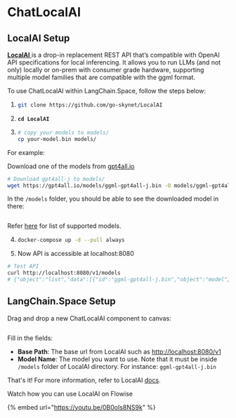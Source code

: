 # ChatLocalAI

## LocalAI Setup

[**LocalAI** ](https://github.com/go-skynet/LocalAI)is a drop-in replacement REST API that’s compatible with OpenAI API specifications for local inferencing. It allows you to run LLMs (and not only) locally or on-prem with consumer grade hardware, supporting multiple model families that are compatible with the ggml format.

To use ChatLocalAI within LangChain.Space, follow the steps below:

1. ```bash
   git clone https://github.com/go-skynet/LocalAI
   ```
2. <pre class="language-bash"><code class="lang-bash"><strong>cd LocalAI
   </strong></code></pre>
3. ```bash
   # copy your models to models/
   cp your-model.bin models/
   ```

For example:

Download one of the models from [gpt4all.io](https://gpt4all.io/index.html)

```bash
# Download gpt4all-j to models/
wget https://gpt4all.io/models/ggml-gpt4all-j.bin -O models/ggml-gpt4all-j
```

In the `/models` folder, you should be able to see the downloaded model in there:

<figure><img src="../.gitbook/assets/image (22).png" alt=""><figcaption></figcaption></figure>

Refer [here](https://localai.io/model-compatibility/index.html) for list of supported models.

4. ```bash
   docker-compose up -d --pull always
   ```
5. Now API is accessible at localhost:8080

```bash
# Test API
curl http://localhost:8080/v1/models
# {"object":"list","data":[{"id":"ggml-gpt4all-j.bin","object":"model"}]}
```

## LangChain.Space Setup

Drag and drop a new ChatLocalAI component to canvas:

<figure><img src="../.gitbook/assets/image (39).png" alt=""><figcaption></figcaption></figure>

Fill in the fields:

* **Base Path**: The base url from LocalAI such as [http://localhost:8080/v1](http://localhost:8080/v1)
* **Model Name**: The model you want to use. Note that it must be inside `/models` folder of LocalAI directory. For instance: `ggml-gpt4all-j.bin`

That's it! For more information, refer to LocalAI [docs](https://localai.io/basics/getting\_started/index.html).

Watch how you can use LocalAI on Flowise

{% embed url="https://youtu.be/0B0oIs8NS9k" %}





